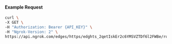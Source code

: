 <!-- Code generated for API Clients. DO NOT EDIT. -->

#### Example Request

```bash
curl \
-X GET \
-H "Authorization: Bearer {API_KEY}" \
-H "Ngrok-Version: 2" \
https://api.ngrok.com/edges/https/edghts_2qetIskEr2c6YMSVZTDf6l2FWBe/routes/edghtsrt_2qetIqMJONVWD9k5djt6XGfBAF7/compression
```
